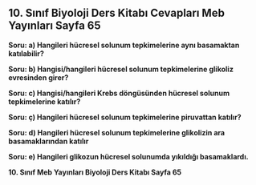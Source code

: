 ## 10. Sınıf Biyoloji Ders Kitabı Cevapları Meb Yayınları Sayfa 65

**Soru: a) Hangileri hücresel solunum tepkimelerine aynı basamaktan katılabilir?**

**Soru: b) Hangisi/hangileri hücresel solunum tepkimelerine glikoliz evresinden girer?**

**Soru: c) Hangisi/hangileri Krebs döngüsünden hücresel solunum tepkimelerine katılır?**

**Soru: ç) Hangileri hücresel solunum tepkimelerine piruvattan katılır?**

**Soru: d) Hangileri hücresel solunum tepkimelerine glikolizin ara basamaklarından katılır**

**Soru: e) Hangileri glikozun hücresel solunumda yıkıldığı basamaklardı.**

**10. Sınıf Meb Yayınları Biyoloji Ders Kitabı Sayfa 65**